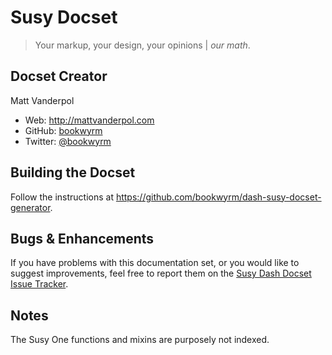 Susy Docset
=======================

> Your markup, your design, your opinions | *our math*.

## Docset Creator

Matt Vanderpol

- Web: <http://mattvanderpol.com>
- GitHub: [bookwyrm](https://github.com/bookwyrm)
- Twitter: [@bookwyrm](https://twitter.com/bookwyrm)

## Building the Docset

Follow the instructions at <https://github.com/bookwyrm/dash-susy-docset-generator>.

## Bugs & Enhancements

If you have problems with this documentation set, or you would like to suggest
improvements, feel free to report them on the [Susy Dash Docset Issue Tracker](https://github.com/bookwyrm/dash-susy-docset-generator/issues).

## Notes

The Susy One functions and mixins are purposely not indexed.

